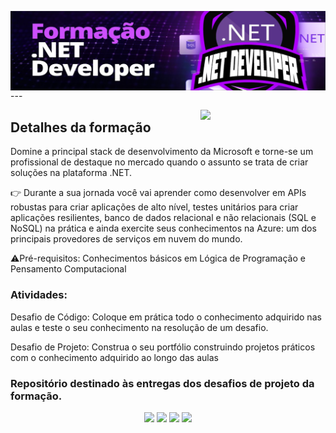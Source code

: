<img align="right" src="https://raw.githubusercontent.com/alexklenio/DIO-dotnet-developer/main/imagens/Untitled-1.png" width=""/>   ---

<img align="right" src="https://hermes.dio.me/courses/badge/2c9a9dd2-191f-49c8-8b92-95853282200b.png" width="200"/>


## Detalhes da formação

Domine a principal stack de desenvolvimento da Microsoft e torne-se um profissional de destaque no mercado quando o assunto se trata de criar soluções na plataforma .NET.

👉 Durante a sua jornada você vai aprender como desenvolver em APIs robustas para criar aplicações de alto nível, testes unitários para criar aplicações resilientes, banco de dados relacional e não relacionais (SQL e NoSQL) na prática e ainda exercite seus conhecimentos na Azure: um dos principais provedores de serviços em nuvem do mundo.

⚠️Pré-requisitos: Conhecimentos básicos em Lógica de Programação e Pensamento Computacional

### Atividades:
Desafio de Código: Coloque em prática todo o conhecimento adquirido nas aulas e teste o seu conhecimento na resolução de um desafio.

Desafio de Projeto: Construa o seu portfólio construindo projetos práticos com o conhecimento adquirido ao longo das aulas


### Repositório destinado às entregas dos desafios de projeto da formação.


<div align="center">
  <p>
      <img src="https://img.shields.io/github/languages/count/alexklenio/DIO-dotnet-developer"/>
      <img src="https://img.shields.io/github/repo-size/alexklenio/DIO-dotnet-developer"/>
      <img src="https://img.shields.io/github/last-commit/alexklenio/DIO-dotnet-developer"/>
      <img src="https://img.shields.io/github/issues/alexklenio/DIO-dotnet-developer"/>
  </p> 
</div>
